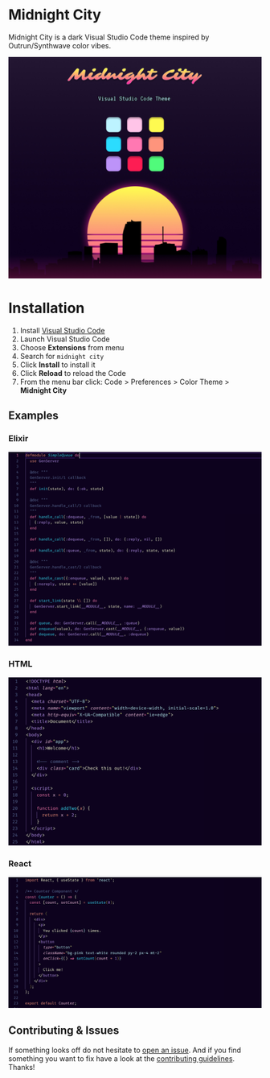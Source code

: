 # Midnight City

Midnight City is a dark Visual Studio Code theme inspired by Outrun/Synthwave color vibes.

<p align="center">
  <img width="600" src="splash.jpg">
</p>

# Installation

1.  Install [Visual Studio Code](https://code.visualstudio.com/)
2.  Launch Visual Studio Code
3.  Choose **Extensions** from menu
4.  Search for `midnight city`
5.  Click **Install** to install it
6.  Click **Reload** to reload the Code
7.  From the menu bar click: Code > Preferences > Color Theme > **Midnight City**

## Examples

### Elixir
![Elixir](demo/elixir.png)

### HTML
![HTML](demo/html.png)

### React
![React](demo/react.png)

## Contributing & Issues

If something looks off do not hesitate to [open an issue](https://github.com/dillonchanis/theme-midnight-city/issues). And if you find something you want to fix have a look at the [contributing guidelines](https://github.com/dillonchanis/theme-midnight-city/blob/master/.github/CONTRIBUTING.md).  Thanks!
